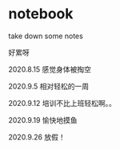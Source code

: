 # notebook
take down some notes

好累呀

2020.8.15 感觉身体被掏空

2020.9.5 相对轻松的一周

2020.9.12 培训不比上班轻松啊。。

2020.9.19 愉快地摸鱼

2020.9.26 放假！